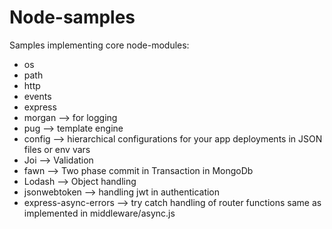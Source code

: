 # Node-samples
Samples implementing core node-modules:
- os
- path
- http
- events
- express
- morgan        --> for logging
- pug           --> template engine
- config        --> hierarchical configurations for your app                                               deployments in JSON files or env vars
- Joi           --> Validation
- fawn          --> Two phase commit in Transaction in MongoDb
- Lodash        --> Object handling
- jsonwebtoken  --> handling jwt in authentication
- express-async-errors  --> try catch handling of router functions same as implemented in middleware/async.js
